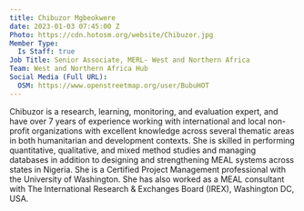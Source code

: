 ```yaml
---
title: Chibuzor Mgbeokwere
date: 2023-01-03 07:45:00 Z
Photo: https://cdn.hotosm.org/website/Chibuzor.jpg
Member Type:
  Is Staff: true
Job Title: Senior Associate, MERL- West and Northern Africa
Team: West and Northern Africa Hub
Social Media (Full URL):
  OSM: https://www.openstreetmap.org/user/BubuHOT
---
```


Chibuzor is a research, learning, monitoring, and evaluation expert, and have over 7 years of experience working with international and local non-profit organizations with excellent knowledge across several thematic areas in both humanitarian and development contexts. She is skilled in performing quantitative, qualitative, and mixed method studies and managing databases in addition to designing and strengthening MEAL systems across states in Nigeria. She is a Certified Project Management professional with the University of Washington. She has also worked as a MEAL consultant with The International Research & Exchanges Board (IREX), Washington DC, USA.